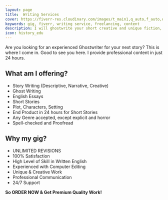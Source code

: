 ```yaml
---
layout: page
title:  Writing Services
cover: https://fiverr-res.cloudinary.com/images/t_main1,q_auto,f_auto,q_auto,f_auto/gigs/150941741/original/e686586c07fc15d96d57576dd1c54c223b52460f/ghostwrite-your-short-creative-fiction-or-nonfiction.png
keywords: gig, fiverr, writing service, freelancing, content
description: I will ghostwrite your short creative and unique fiction, nonfiction story.
icon: history_edu
---
```


Are you looking for an experienced Ghostwriter for your next story? This is where I come in. Good to see you here. I provide professional content in just 24 hours.

## What am I offering?

- Story Writing (Descriptive, Narrative, Creative)
- Ghost Writing
- English Essays
- Short Stories
- Plot, Characters, Setting
- End Product in 24 hours for Short Stories
- Any Genre accepted, except explicit and horror
- Spell-checked and Proofread

## Why my gig?

- UNLIMITED REVISIONS
- 100% Satisfaction
- High Level of Skill in Written English 
- Experienced with Computer Editing 
- Unique & Creative Work
- Professional Communication
- 24/7 Support

__So ORDER NOW & Get Premium Quality Work!__

